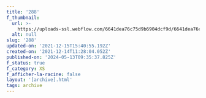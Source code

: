 ```yaml
---
title: '288'
f_thumbnail:
  url: >-
    https://uploads-ssl.webflow.com/6641dea76c75d9b6904dcf9d/6641dea76c75d9b6904dd2db_288.jpg
  alt: null
slug: '288'
updated-on: '2021-12-15T15:40:55.192Z'
created-on: '2021-12-14T11:28:04.052Z'
published-on: '2024-05-13T09:35:37.825Z'
f_status: true
f_category: XS
f_afficher-la-racine: false
layout: '[archive].html'
tags: archive
---
```



